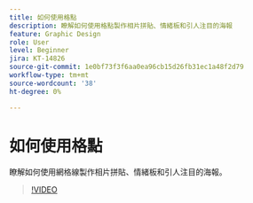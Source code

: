 ```yaml
---
title: 如何使用格點
description: 瞭解如何使用格點製作相片拼貼、情緒板和引人注目的海報
feature: Graphic Design
role: User
level: Beginner
jira: KT-14826
source-git-commit: 1e0bf73f3f6aa0ea96cb15d26fb31ec1a48f2d79
workflow-type: tm+mt
source-wordcount: '38'
ht-degree: 0%

---
```


# 如何使用格點

瞭解如何使用網格線製作相片拼貼、情緒板和引人注目的海報。

>[!VIDEO](https://video.tv.adobe.com/v/3426934?quality=12&learn=on&hidetitle=true)

